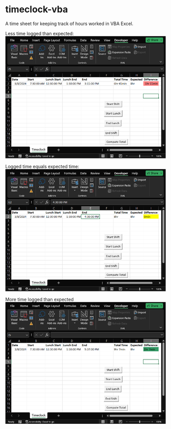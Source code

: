 # timeclock-vba
A time sheet for keeping track of hours worked in VBA Excel. 

Less time logged than expected:
![less than expected](images/image1.png)

Logged time equals expected time: 
![at expected hours](images/image2.png)

More time logged than expected
![more than expected](images/image3.png)
